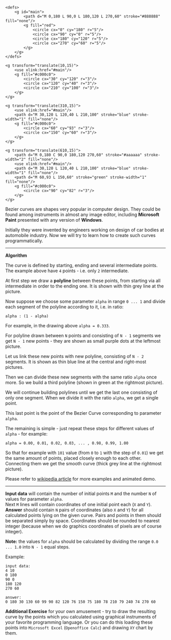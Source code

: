 <!-- Bezier curves -->

<div>
<svg xmlns="http://www.w3.org/2000/svg" xmlns:xlink="http://www.w3.org/1999/xlink"
        version="1.1" width="950" height="200">
	
	<defs>
		<g id="main">
			<path d="M 0,180 L 90,0 L 180,120 L 270,60" stroke="#888888" fill="none"/>
			<g fill="red">
				<circle cx="0" cy="180" r="5"/>
				<circle cx="90" cy="0" r="5"/>
				<circle cx="180" cy="120" r="5"/>
				<circle cx="270" cy="60" r="5"/>
			</g>
		</g>
	</defs>
	
    <g transform="translate(10,15)">
		<use xlink:href="#main"/>
		<g fill="#c000c0">
			<circle cx="30" cy="120" r="3"/>
			<circle cx="120" cy="40" r="3"/>
			<circle cx="210" cy="100" r="3"/>
		</g>
	</g>
	
    <g transform="translate(310,15)">
		<use xlink:href="#main"/>
		<path d="M 30,120 L 120,40 L 210,100" stroke="blue" stroke-width="1" fill="none"/>
		<g fill="#c000c0">
			<circle cx="60" cy="93" r="3"/>
			<circle cx="150" cy="60" r="3"/>
		</g>
	</g>
	
    <g transform="translate(610,15)">
		<path d="M 0,180 C 90,0 180,120 270,60" stroke="#aaaaaa" stroke-width="2" fill="none"/>
		<use xlink:href="#main"/>
		<path d="M 30,120 L 120,40 L 210,100" stroke="blue" stroke-width="1" fill="none"/>
		<path d="M 60,93 L 150,60" stroke="green" stroke-width="1" fill="none"/>
		<g fill="#c000c0">
			<circle cx="90" cy="82" r="3"/>
		</g>
	</g>

</svg>
</div>

Bezier curves are shapes very popular in computer design. They could be found among instruments in almost any
image editor, including **Microsoft Paint** presented with any version of **Windows**.

Initially they were invented by engineers working on design of car bodies at automobile industry. Now we will try to
learn how to create such curves programmatically.

---

**Algorithm**

The curve is defined by starting, ending and several intermediate points. The example above have `4` points - i.e.
only `2` intermediate.

At first step we draw a **polyline** between these points, from starting via all intermediate in order to the ending
one. It is shown with thin grey line at the picture.

Now suppose we choose some parameter `alpha` in range `0 ... 1` and divide each segment of the polyline according
to it, i.e. in ratio:

    alpha : (1 - alpha)

For example, in the drawing above `alpha = 0.333`.

For polyline drawn between `N` points and consisting of `N - 1` segments we get `N - 1` new points - they are shown
as small purple dots at the leftmost picture.

Let us link these new points with new polyline, consisting of `N - 2` segments. It is shown as thin blue line at
the central and right-most pictures.

Then we can divide these new segments with the same ratio `alpha` once more. So we build a third polyline (shown in
green at the rightmost picture).

We will continue building polylines until we get the last one consisting of only one segment. When we divide it with
the ratio `alpha`, we get a single point.

This last point is the point of the Bezier Curve corresponding to parameter `alpha`.

The remaining is simple - just repeat these steps for different values of `alpha` - for example:

    alpha = 0.00, 0.01, 0.02, 0.03, ... , 0.98, 0.99, 1.00

So that for example with `101` value (from `0` to `1` with the step of `0.01`) we get the same amount of points,
placed closely enough to each other. Connecting them we get the smooth curve (thick grey line at the rightmost
picture).

Please refer to [wikipedia article](http://en.wikipedia.org/wiki/Bezier_curve) for more examples and animated demo.

---

**Input data** will contain the number of initial points `M` and the number `N` of values for parameter `alpha`.  
Next `M` lines will contain coordinates of one initial point each (`X` and `Y`).  
**Answer** should contain `N` pairs of coordinates (also `X` and `Y`) for all calculated points lying on the given
curve. Pairs and points in them should be separated simply by space. Coordinates should be rounded to nearest
integer (because when we do graphics coordinates of pixels are of course integer).

**Note:** the values for `alpha` should be calculated by dividing the range `0.0 ... 1.0` into `N - 1` equal steps.

Example:

    input data:
	4 10
	0 180
	90 0
	180 120
	270 60
	
	answer:
	0 180 30 130 60 99 90 82 120 76 150 75 180 78 210 79 240 74 270 60

**Additional Exercise** for your own amusement - try to draw the resulting curve by the points which you calculated
using graphical instruments of your favorite programming language. Or you can do this loading these points into
`Microsoft Excel` (`Openoffice Calc`) and drawing `XY` chart by them.
